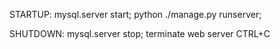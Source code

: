STARTUP:
mysql.server start;
python ./manage.py runserver;

SHUTDOWN:
mysql.server stop;
terminate web server CTRL+C

